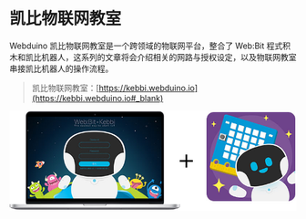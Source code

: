 # 凯比物联网教室

Webduino 凯比物联网教室是一个跨领域的物联网平台，整合了 Web:Bit 程式积木和凯比机器人，这系列的文章将会介绍相关的网路与授权设定，以及物联网教室串接凯比机器人的操作流程。

> 凯比物联网教室：[https://kebbi.webduino.io](https://kebbi.webduino.io#_blank)

![凯比物联网教室](../../../media/zh-cn/kebbi/setting/setting-01.jpg)
